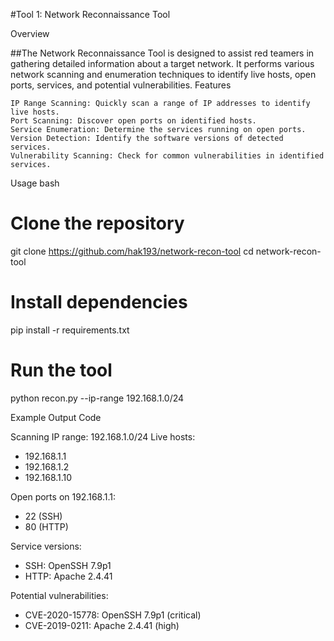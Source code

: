 #Tool 1: Network Reconnaissance Tool

Overview

##The Network Reconnaissance Tool is designed to assist red teamers in gathering detailed information about a target network. It performs various network scanning and enumeration techniques to identify live hosts, open ports, services, and potential vulnerabilities.
Features

    IP Range Scanning: Quickly scan a range of IP addresses to identify live hosts.
    Port Scanning: Discover open ports on identified hosts.
    Service Enumeration: Determine the services running on open ports.
    Version Detection: Identify the software versions of detected services.
    Vulnerability Scanning: Check for common vulnerabilities in identified services.

Usage
bash

# Clone the repository
git clone https://github.com/hak193/network-recon-tool
cd network-recon-tool

# Install dependencies
pip install -r requirements.txt

# Run the tool
python recon.py --ip-range 192.168.1.0/24

Example Output
Code

Scanning IP range: 192.168.1.0/24
Live hosts:
  - 192.168.1.1
  - 192.168.1.2
  - 192.168.1.10

Open ports on 192.168.1.1:
  - 22 (SSH)
  - 80 (HTTP)

Service versions:
  - SSH: OpenSSH 7.9p1
  - HTTP: Apache 2.4.41

Potential vulnerabilities:
  - CVE-2020-15778: OpenSSH 7.9p1 (critical)
  - CVE-2019-0211: Apache 2.4.41 (high)

